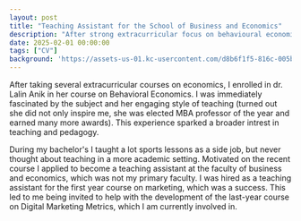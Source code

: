 ```yaml
---
layout: post
title: "Teaching Assistant for the School of Business and Economics"
description: "After strong extracurricular focus on behavioural economics, I was hired as TA for the SBE"
date: 2025-02-01 00:00:00
tags: ["CV"]
background: 'https://assets-us-01.kc-usercontent.com/d8b6f1f5-816c-005b-1dc1-e363dd7ce9a5/7dfc8c92-d0cb-44bc-bcc4-cfc67cd93e1d/HERO-Teaching_assistant2.jpg'
---
```


After taking several extracurricular courses on economics, I enrolled in dr. Lalin Anik in her course on Behavioral Economics. I was immediately fascinated by the subject and her engaging style of teaching (turned out she did not only inspire me, she was elected MBA professor of the year and earned many more awards). This experience sparked a broader intrest in teaching and pedagogy. 

During my bachelor's I taught a lot sports lessons as a side job, but never thought about teaching in a more academic setting. Motivated on the recent course I applied to become a teaching assistant at the faculty of business and economics, which was not my primary faculty. I was hired as a teaching assistant for the first year course on marketing, which was a success. This led to me being invited to help with the development of the last-year course on Digital Marketing Metrics, which I am currently involved in. 

<br>